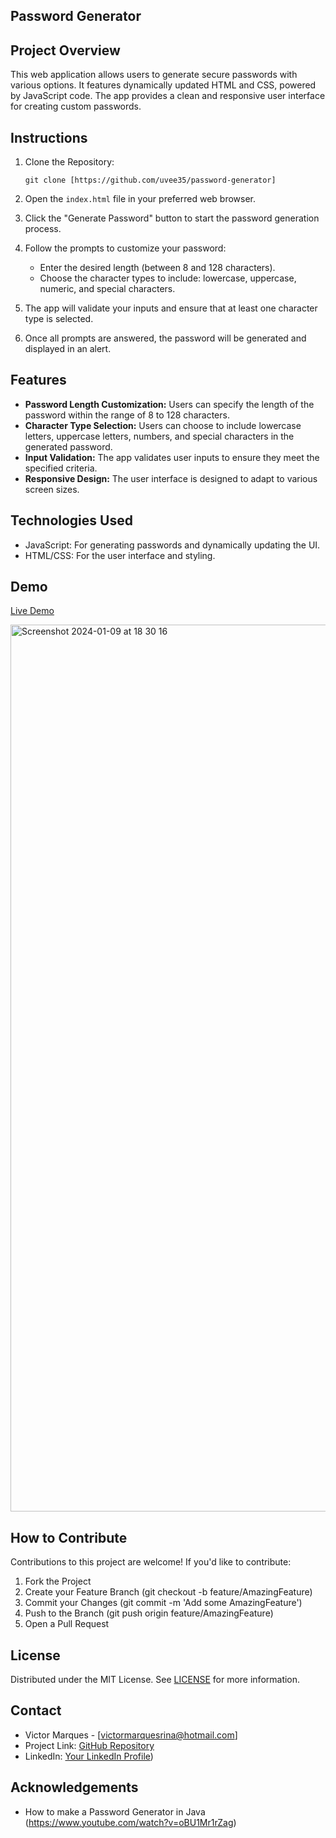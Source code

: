 
## Password Generator

## Project Overview

This web application allows users to generate secure passwords with various options. It features dynamically updated HTML and CSS, powered by JavaScript code. The app provides a clean and responsive user interface for creating custom passwords.

## Instructions

1. Clone the Repository:

   ```shell
   git clone [https://github.com/uvee35/password-generator]
   ```

2. Open the `index.html` file in your preferred web browser.

3. Click the "Generate Password" button to start the password generation process.

4. Follow the prompts to customize your password:
   - Enter the desired length (between 8 and 128 characters).
   - Choose the character types to include: lowercase, uppercase, numeric, and special characters.

5. The app will validate your inputs and ensure that at least one character type is selected.

6. Once all prompts are answered, the password will be generated and displayed in an alert.

## Features

- **Password Length Customization:** Users can specify the length of the password within the range of 8 to 128 characters.
- **Character Type Selection:** Users can choose to include lowercase letters, uppercase letters, numbers, and special characters in the generated password.
- **Input Validation:** The app validates user inputs to ensure they meet the specified criteria.
- **Responsive Design:** The user interface is designed to adapt to various screen sizes.

## Technologies Used

- JavaScript: For generating passwords and dynamically updating the UI.
- HTML/CSS: For the user interface and styling.

## Demo

[Live Demo](https://uvee35.github.io/password-generator/)

<img width="1419" alt="Screenshot 2024-01-09 at 18 30 16" src="https://github.com/uvee35/password-generator/assets/151088688/30e18335-7e7d-4212-b71f-9b47edfa3204">


## How to Contribute

Contributions to this project are welcome! If you'd like to contribute:

1. Fork the Project
2. Create your Feature Branch (git checkout -b feature/AmazingFeature)
3. Commit your Changes (git commit -m 'Add some AmazingFeature')
4. Push to the Branch (git push origin feature/AmazingFeature)
5. Open a Pull Request

## License

Distributed under the MIT License. See [LICENSE](LICENSE) for more information.

## Contact

- Victor Marques - [victormarquesrina@hotmail.com]
- Project Link: [GitHub Repository](https://github.com/uvee35/password-generator)
- LinkedIn: [Your LinkedIn Profile](https://www.linkedin.com/in/victor-marques-rina-944209102/))

## Acknowledgements

- How to make a Password Generator in Java (https://www.youtube.com/watch?v=oBU1Mr1rZag)

```

